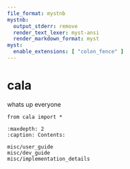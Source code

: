 ```yaml
---
file_format: mystnb
mystnb:
  output_stderr: remove
  render_text_lexer: myst-ansi
  render_markdown_format: myst
myst:
  enable_extensions: [ "colon_fence" ]
---
```


# cala

whats up everyone

```{code-cell}
from cala import *
```

```{toctree}
:maxdepth: 2
:caption: Contents:

misc/user_guide
misc/dev_guide
misc/implementation_details
```
